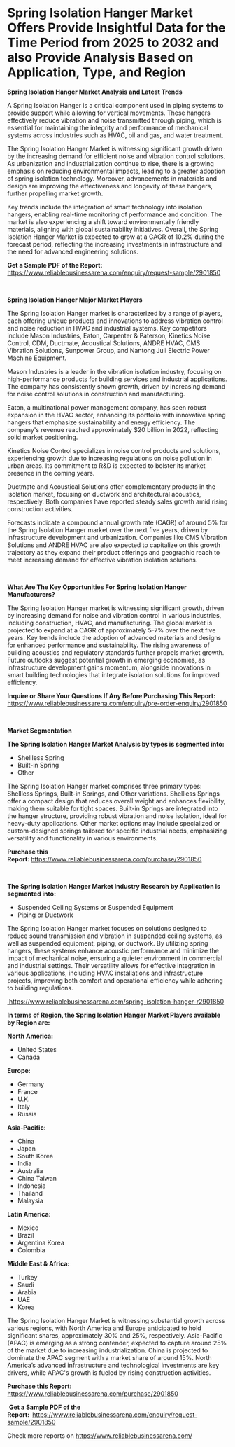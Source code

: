 <p><h1>Spring Isolation Hanger Market Offers Provide Insightful Data for the Time Period from 2025 to 2032 and also Provide Analysis Based on Application, Type, and Region</h1></p><p><strong>Spring Isolation Hanger Market Analysis and Latest Trends</strong></p>
<p><p>A Spring Isolation Hanger is a critical component used in piping systems to provide support while allowing for vertical movements. These hangers effectively reduce vibration and noise transmitted through piping, which is essential for maintaining the integrity and performance of mechanical systems across industries such as HVAC, oil and gas, and water treatment. </p><p>The Spring Isolation Hanger Market is witnessing significant growth driven by the increasing demand for efficient noise and vibration control solutions. As urbanization and industrialization continue to rise, there is a growing emphasis on reducing environmental impacts, leading to a greater adoption of spring isolation technology. Moreover, advancements in materials and design are improving the effectiveness and longevity of these hangers, further propelling market growth.</p><p>Key trends include the integration of smart technology into isolation hangers, enabling real-time monitoring of performance and condition. The market is also experiencing a shift toward environmentally friendly materials, aligning with global sustainability initiatives. Overall, the Spring Isolation Hanger Market is expected to grow at a CAGR of 10.2% during the forecast period, reflecting the increasing investments in infrastructure and the need for advanced engineering solutions.</p></p>
<p><strong>Get a Sample PDF of the Report:&nbsp;</strong> <a href="https://www.reliablebusinessarena.com/enquiry/request-sample/2901850?utm_campaign=3272&utm_medium=2&utm_source=Github&utm_content=ia&utm_term=16032025&utm_id=spring-isolation-hanger">https://www.reliablebusinessarena.com/enquiry/request-sample/2901850</a></p>
<p>&nbsp;</p>
<p><strong>Spring Isolation Hanger Major Market Players</strong></p>
<p><p>The Spring Isolation Hanger market is characterized by a range of players, each offering unique products and innovations to address vibration control and noise reduction in HVAC and industrial systems. Key competitors include Mason Industries, Eaton, Carpenter & Paterson, Kinetics Noise Control, CDM, Ductmate, Acoustical Solutions, ANDRE HVAC, CMS Vibration Solutions, Sunpower Group, and Nantong Juli Electric Power Machine Equipment.</p><p>Mason Industries is a leader in the vibration isolation industry, focusing on high-performance products for building services and industrial applications. The company has consistently shown growth, driven by increasing demand for noise control solutions in construction and manufacturing.</p><p>Eaton, a multinational power management company, has seen robust expansion in the HVAC sector, enhancing its portfolio with innovative spring hangers that emphasize sustainability and energy efficiency. The company's revenue reached approximately $20 billion in 2022, reflecting solid market positioning.</p><p>Kinetics Noise Control specializes in noise control products and solutions, experiencing growth due to increasing regulations on noise pollution in urban areas. Its commitment to R&D is expected to bolster its market presence in the coming years.</p><p>Ductmate and Acoustical Solutions offer complementary products in the isolation market, focusing on ductwork and architectural acoustics, respectively. Both companies have reported steady sales growth amid rising construction activities.</p><p>Forecasts indicate a compound annual growth rate (CAGR) of around 5% for the Spring Isolation Hanger market over the next five years, driven by infrastructure development and urbanization. Companies like CMS Vibration Solutions and ANDRE HVAC are also expected to capitalize on this growth trajectory as they expand their product offerings and geographic reach to meet increasing demand for effective vibration isolation solutions.</p></p>
<p>&nbsp;</p>
<p><strong>What Are The Key Opportunities For Spring Isolation Hanger Manufacturers?</strong></p>
<p><p>The Spring Isolation Hanger market is witnessing significant growth, driven by increasing demand for noise and vibration control in various industries, including construction, HVAC, and manufacturing. The global market is projected to expand at a CAGR of approximately 5-7% over the next five years. Key trends include the adoption of advanced materials and designs for enhanced performance and sustainability. The rising awareness of building acoustics and regulatory standards further propels market growth. Future outlooks suggest potential growth in emerging economies, as infrastructure development gains momentum, alongside innovations in smart building technologies that integrate isolation solutions for improved efficiency.</p></p>
<p><strong>Inquire or Share Your Questions If Any Before Purchasing This Report:</strong> <a href="https://www.reliablebusinessarena.com/enquiry/pre-order-enquiry/2901850?utm_campaign=3272&utm_medium=2&utm_source=Github&utm_content=ia&utm_term=16032025&utm_id=spring-isolation-hanger">https://www.reliablebusinessarena.com/enquiry/pre-order-enquiry/2901850</a></p>
<p>&nbsp;</p>
<p><strong>Market Segmentation</strong></p>
<p><strong>The Spring Isolation Hanger Market Analysis by types is segmented into:</strong></p>
<p><ul><li>Shellless Spring</li><li>Built-in Spring</li><li>Other</li></ul></p>
<p><p>The Spring Isolation Hanger market comprises three primary types: Shellless Springs, Built-in Springs, and Other variations. Shellless Springs offer a compact design that reduces overall weight and enhances flexibility, making them suitable for tight spaces. Built-in Springs are integrated into the hanger structure, providing robust vibration and noise isolation, ideal for heavy-duty applications. Other market options may include specialized or custom-designed springs tailored for specific industrial needs, emphasizing versatility and functionality in various environments.</p></p>
<p><strong>Purchase this Report:&nbsp;</strong><a href="https://www.reliablebusinessarena.com/purchase/2901850?utm_campaign=3272&utm_medium=2&utm_source=Github&utm_content=ia&utm_term=16032025&utm_id=spring-isolation-hanger">https://www.reliablebusinessarena.com/purchase/2901850</a></p>
<p>&nbsp;</p>
<p><strong>The Spring Isolation Hanger Market Industry Research by Application is segmented into:</strong></p>
<p><ul><li>Suspended Ceiling Systems or Suspended Equipment</li><li>Piping or Ductwork</li></ul></p>
<p><p>The Spring Isolation Hanger market focuses on solutions designed to reduce sound transmission and vibration in suspended ceiling systems, as well as suspended equipment, piping, or ductwork. By utilizing spring hangers, these systems enhance acoustic performance and minimize the impact of mechanical noise, ensuring a quieter environment in commercial and industrial settings. Their versatility allows for effective integration in various applications, including HVAC installations and infrastructure projects, improving both comfort and operational efficiency while adhering to building regulations.</p></p>
<p><a href="https://www.reliablebusinessarena.com/spring-isolation-hanger-r2901850?utm_campaign=3272&utm_medium=2&utm_source=Github&utm_content=ia&utm_term=16032025&utm_id=spring-isolation-hanger">&nbsp;https://www.reliablebusinessarena.com/spring-isolation-hanger-r2901850</a></p>
<p><strong>In terms of Region, the Spring Isolation Hanger Market Players available by Region are:</strong></p>
<p>
    <p> <strong> North America: </strong>
        <ul>
            <li>United States</li>
            <li>Canada</li>
        </ul>
        </p> 
    <p> <strong> Europe: </strong>
        <ul>
            <li>Germany</li>
            <li>France</li>
            <li>U.K.</li>
            <li>Italy</li>
            <li>Russia</li>
        </ul>
        </p> 
    <p> <strong> Asia-Pacific: </strong>
        <ul>
            <li>China</li>
            <li>Japan</li>
            <li>South Korea</li>
            <li>India</li>
            <li>Australia</li>
            <li>China Taiwan</li>
            <li>Indonesia</li>
            <li>Thailand</li>
            <li>Malaysia</li>
        </ul>
        </p> 
    <p> <strong> Latin America: </strong>
        <ul>
            <li>Mexico</li>
            <li>Brazil</li>
            <li>Argentina Korea</li>
            <li>Colombia</li>
        </ul>
        </p> 
    <p> <strong> Middle East & Africa: </strong>
        <ul>
            <li>Turkey</li>
            <li>Saudi</li>
            <li>Arabia</li>
            <li>UAE</li>
            <li>Korea</li>
        </ul>
    </p>
    </p>
<p><p>The Spring Isolation Hanger Market is witnessing substantial growth across various regions, with North America and Europe anticipated to hold significant shares, approximately 30% and 25%, respectively. Asia-Pacific (APAC) is emerging as a strong contender, expected to capture around 25% of the market due to increasing industrialization. China is projected to dominate the APAC segment with a market share of around 15%. North America’s advanced infrastructure and technological investments are key drivers, while APAC's growth is fueled by rising construction activities.</p></p>
<p><strong>Purchase this Report: </strong><a href="https://www.reliablebusinessarena.com/purchase/2901850?utm_campaign=3272&utm_medium=2&utm_source=Github&utm_content=ia&utm_term=16032025&utm_id=spring-isolation-hanger">https://www.reliablebusinessarena.com/purchase/2901850</a></p>
<p>&nbsp;<strong>Get a Sample PDF of the Report:&nbsp;&nbsp;</strong><a href="https://www.reliablebusinessarena.com/enquiry/request-sample/2901850?utm_campaign=3272&utm_medium=2&utm_source=Github&utm_content=ia&utm_term=16032025&utm_id=spring-isolation-hanger">https://www.reliablebusinessarena.com/enquiry/request-sample/2901850</a></p>
<p><strong></strong></p>
<p>Check more reports on <a href="https://www.reliablebusinessarena.com/?utm_campaign=3272&utm_medium=2&utm_source=Github&utm_content=ia&utm_term=16032025&utm_id=spring-isolation-hanger">https://www.reliablebusinessarena.com/</a></p>
